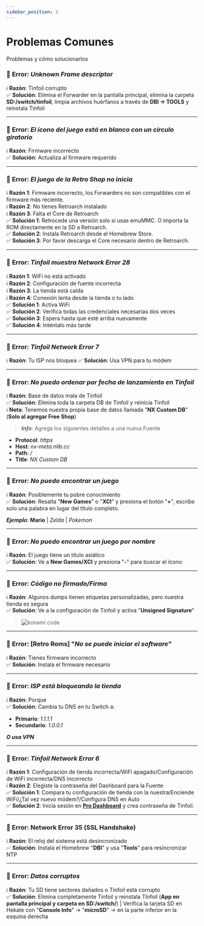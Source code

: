 ```yaml
---
sidebar_position: 3
---
```


# Problemas Comunes

Problemas y cómo solucionarlos

### 🚫 **Error**: *Unknown Frame descriptor*
ℹ️ **Razón**: Tinfoil corrupto  
✅ **Solución**: Elimina el Forwarder en la pantalla principal, elimina la carpeta **SD:/switch/tinfoil**, limpia archivos huérfanos a través de **DBI -> TOOLS** y reinstala Tinfoil

---

### 🚫 **Error**: *El ícono del juego está en blanco con un círculo giratorio*
ℹ️ **Razón**: Firmware incorrecto  
✅ **Solución**: Actualiza al firmware requerido

---

### 🚫 **Error**: *El juego de la Retro Shop no inicia*
ℹ️ **Razón 1**: Firmware incorrecto, los Forwarders no son compatibles con el firmware más reciente.  
ℹ️ **Razón 2**: No tienes Retroarch instalado  
ℹ️ **Razón 3**: Falta el Core de Retroarch  
✅ **Solución 1**: Retrocede una versión solo si usas emuMMC.
O importa la ROM directamente en la SD a Retroarch.  
✅ **Solución 2**: Instala Retroarch desde el Homebrew Store.  
✅ **Solución 3**: Por favor descarga el Core necesario dentro de Retroarch.

---

### 🚫 **Error**: *Tinfoil muestra Network Error 28*
ℹ️ **Razón 1**: WiFi no está activado  
ℹ️ **Razón 2**: Configuración de fuente incorrecta  
ℹ️ **Razón 3**: La tienda está caída  
ℹ️ **Razón 4**: Conexión lenta desde la tienda o tu lado  
✅ **Solución 1**: Activa WiFi  
✅ **Solución 2**: Verifica todas las credenciales necesarias dos veces  
✅ **Solución 3**: Espera hasta que esté arriba nuevamente  
✅ **Solución 4**: Inténtalo más tarde

---

### 🚫 **Error**: *Tinfoil Network Error 7*
ℹ️ **Razón**: Tu ISP nos bloquea
✅ **Solución**: Usa VPN para tu módem

---

### 🚫 **Error**: *No puedo ordenar por fecha de lanzamiento en Tinfoil*
ℹ️ **Razón**: Base de datos mala de Tinfoil  
✅ **Solución**: Elimina toda la carpeta DB de Tinfoil y reinicia Tinfoil  
ℹ️ **Nota**: Tenemos nuestra propia base de datos llamada "**NX Custom DB**" (**Solo al agregar Free Shop**)  

> ***Info***: Agrega los siguientes detalles a una nueva Fuente

- **Protocol**: *https*
- **Host**: *nx-meta.nlib.cc*
- **Path**: */*
- **Title**: *NX Custom DB*

---

### 🚫 **Error**: *No puedo encontrar un juego*
ℹ️ **Razón**: Posiblemente tu pobre conocimiento  
✅ **Solución**: Resalta "**New Games**" o "**XCI**" y presiona el botón "**+**", escribe solo una palabra en lugar del título completo.

_**Ejemplo**_: **Mario** | *Zelda* | *Pokemon*

---

### 🚫 **Error**: *No puedo encontrar un juego por nombre*
ℹ️ **Razón**: El juego tiene un título asiático  
✅ **Solución**: Ve a **New Games/XCI** y presiona "**-**" para buscar el ícono

---

### 🚫 **Error**: *Código no firmado/Firma*
ℹ️ **Razón**: Algunos dumps tienen etiquetas personalizadas, pero nuestra tienda es segura  
✅ **Solución**: Ve a la configuración de Tinfoil y activa "**Unsigned Signature**"

> ![konami code](/img/nx/konami.jpg)

---

### 🚫 **Error**: **[Retro Roms]** "*No se puede iniciar el software*"
ℹ️ **Razón**: Tienes firmware incorrecto  
✅ **Solución**: Instala el firmware necesario

---

### 🚫 **Error**: *ISP está bloqueando la tienda*
ℹ️ **Razón**: Porque  
✅ **Solución**: Cambia tu DNS en tu Switch a:  

- **Primario**: *1.1.1.1*  
- **Secundario**: *1.0.0.1*  

***O usa VPN***

---

### 🚫 **Error**: *Tinfoil Network Error 6*
ℹ️ **Razón 1**: Configuración de tienda incorrecta/WiFi apagado/Configuración de WiFi incorrecta/DNS incorrecto  
ℹ️ **Razón 2**: Elegiste la contraseña del Dashboard para la Fuente  
✅ **Solución 1**: Compara tu configuración de tienda con la nuestra/Enciende WiFi/¿Tal vez nuevo módem?/Configura DNS en Auto  
✅ **Solución 2**: Inicia sesión en **[Pro Dashboard](https://pro.nlib.cc)** y crea contraseña de Tinfoil.

---

### 🚫 Error: Network Error 35 (SSL Handshake)
ℹ️ **Razón**: El reloj del sistema está desincronizado  
✅ **Solución**: Instala el Homebrew "**DBI**" y usa "**Tools**" para resincronizar NTP

---

### 🚫 **Error**: *Datos corruptos*
ℹ️ **Razón**: Tu SD tiene sectores dañados o Tinfoil está corrupto  
✅ **Solución**: Elimina completamente Tinfoil y reinstala TInfoil (**App en pantalla principal y carpeta en SD:/switch/**) | Verifica la tarjeta SD en Hekate con "**Console Info**" -> "**microSD**" -> en la parte inferior en la esquina derecha 